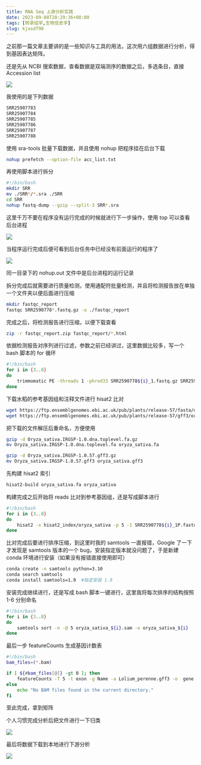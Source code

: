 ```yaml
---
title: RNA Seq 上游分析实践
date: 2023-09-08T20:29:36+08:00
tags: [转录组学,生物信息学]
slug: kjasdf98
---
```


之前那一篇文章主要讲的是一些知识与工具的用法，这次用六组数据进行分析，得到基因表达矩阵。

<!--more-->

还是先从 NCBI 搜索数据，查看数据是双端测序的数据之后，多选条目，直接 Accession list

![](https://jihulab.com/UncleCAT4/static/-/raw/main/blog/2023090820339.png)

我使用的是下列数据

```txt
SRR25907783
SRR25907784
SRR25907785
SRR25907786
SRR25907787
SRR25907788
```

使用 sra-tools 批量下载数据，并且使用 nohup 把程序挂在后台下载

```bash
nohup prefetch --option-file acc_list.txt 
```

再使用脚本进行拆分

```bash
#!/bin/bash
mkdir SRR
mv ./SRR*/*.sra ./SRR
cd SRR
nohup fastq-dump --gzip --split-3 SRR*.sra 
```

这里千万不要在程序没有运行完成的时候就进行下一步操作，使用 top 可以查看后台进程

![](https://jihulab.com/UncleCAT4/static/-/raw/main/blog/20230908204934.png)

当程序运行完成后便可看到后台任务中已经没有前面运行的程序了

![](https://jihulab.com/UncleCAT4/static/-/raw/main/blog/20230908205137.png)

同一目录下的 nohup.out 文件中是后台进程的运行记录

拆分完成后就需要进行质量检测，使用通配符批量检测，并且将检测报告放在单独一个文件夹以便后面进行压缩

```bash
mkdir fastqc_report
fastqc SRR2590778*.fastq.gz -o ./fastqc_report
```

完成之后，将检测报告进行压缩，以便下载查看

```bash
zip -r fastqc_report.zip fastqc_report/*.html
```

依据检测报告对序列进行过滤，参数之前已经讲过，这里数据比较多，写一个 bash 脚本的 for 循环

```bash
#!/bin/bash
for i in {3..8}
do
    trimmomatic PE -threads 1 -phred33 SRR2590778${i}_1.fastq.gz SRR2590778${i}_2.fastq.gz -summary oryza_sativa_${i}.summary -baseout SRR2590778${i}.fastq.gz LEADING:3 TRAILING:3 SLIDINGWINDOW:5:20 HEADCROP:15 MINLEN:36
done
```

下载水稻的参考基因组和注释文件进行 hisat2 比对

```bash
wget https://ftp.ensemblgenomes.ebi.ac.uk/pub/plants/release-57/fasta/oryza_sativa/dna/Oryza_sativa.IRGSP-1.0.dna.toplevel.fa.gz
wget https://ftp.ensemblgenomes.ebi.ac.uk/pub/plants/release-57/gff3/oryza_sativa/Oryza_sativa.IRGSP-1.0.57.gff3.gz
```

把下载的文件解压后重命名，方便使用

```bash
gzip -d Oryza_sativa.IRGSP-1.0.dna.toplevel.fa.gz
mv Oryza_sativa.IRGSP-1.0.dna.toplevel.fa oryza_sativa.fa

gzip -d Oryza_sativa.IRGSP-1.0.57.gff3.gz
mv Oryza_sativa.IRGSP-1.0.57.gff3 oryza_sativa.gff3
```

先构建 hisat2 索引

```bash
hisat2-build oryza_sativa.fa oryza_sativa
```

构建完成之后开始将 reads 比对到参考基因组，还是写成脚本进行

```bash
#!/bin/bash
for i in {3..8}
do
    hisat2 -x hisat2_index/oryza_sativa -p 5 -1 SRR2590778${i}_1P.fastq.gz -2 SRR2590778${i}_2P.fastq.gz -S oryza_sativa_${i}.sam
done
```

比对完成后要进行排序压缩，到这里时我的 samtools 一直报错，Google 了一下才发现是 samtools 版本的一个 bug，安装指定版本就没问题了，于是新建 conda 环境进行安装（如果没有报错直接使用即可）

```bash
conda create -n samtools python=3.10
conda search samtools
conda install samtools=1.9  #指定安装 1.9
```

安装完成继续进行，还是写成 bash 脚本一键进行，这里我将每次排序的结构按照 1-6 分别命名

```bash
#!/bin/bash
for i in {3..8}
do
    samtools sort -n -@ 5 oryza_sativa_${i}.sam -o oryza_sativa_${i}
done
```

最后一步 featureCounts 生成基因计数表

```bash
#!/bin/bash
bam_files=(*.bam)

if [ ${#bam_files[@]} -gt 0 ]; then
    featureCounts -T 5 -t exon -g Name -a Lolium_perenne.gff3 -o  gene.counts -p "${bam_files[@]}"
else
    echo "No BAM files found in the current directory."
fi
```

至此完成，拿到矩阵

个人习惯完成分析后把文件进行一下归类

![](https://jihulab.com/UncleCAT4/static/-/raw/main/blog/20230908205327.png)

最后将数据下载到本地进行下游分析

![](https://jihulab.com/UncleCAT4/static/-/raw/main/blog/2023090820577.png)